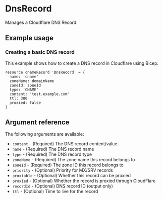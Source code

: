 # DnsRecord

Manages a Cloudflare DNS Record

## Example usage

### Creating a basic DNS record

This example shows how to create a DNS record in Cloudflare using Bicep.

```bicep
resource cnameRecord 'DnsRecord' = {
  name: 'cname'
  zoneName: domainName
  zoneId: zoneId
  type: 'CNAME'
  content: 'test.example.com'
  ttl: 300
  proxied: false
}
```

## Argument reference

The following arguments are available:

- `content` - (Required) The DNS record content/value
- `name` - (Required) The DNS record name
- `type` - (Required) The DNS record type
- `zoneName` - (Required) The zone name this record belongs to
- `zoneId` - (Required) The zone ID this record belongs to
- `priority` - (Optional) Priority for MX/SRV records
- `proxiable` - (Optional) Whether this record can be proxied
- `proxied` - (Optional) Whether the record is proxied through CloudFlare
- `recordId` - (Optional) DNS record ID (output only)
- `ttl` - (Optional) Time to live for the record
